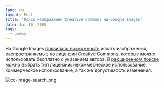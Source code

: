 ```yaml
---
lang: ru
layout: Post
title: 'Поиск изображений Creative Commons на Google Images'
date: Jul 10, 2009
tags:
  - geeky
---
```


На Google Images [появилась возможность](http://googleblog.blogspot.com/2009/07/find-creative-commons-images-with-image.html "Find Creative Commons images with Image Search") искать изображения, распространяемые по лицензии Creative Commons, которые можно использовать бесплатно с указанием автора. В [расширенном поиске](http://images.google.com/advanced_image_search "Advanced Image Search") можно выбрать тип лицензии: некоммерческое использование, коммерческое использование, а так же допустимость изменения.

![cc-image-search.png](upload://cc-image-search.png)
